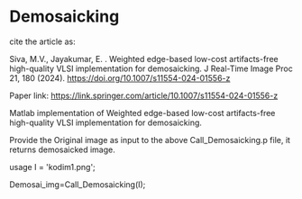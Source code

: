 # Demosaicking

cite the article as:

Siva, M.V., Jayakumar, E. . Weighted edge-based low-cost artifacts-free high-quality VLSI implementation for demosaicking. J Real-Time Image Proc 21, 180 (2024). https://doi.org/10.1007/s11554-024-01556-z

Paper link: https://link.springer.com/article/10.1007/s11554-024-01556-z

Matlab implementation of  Weighted edge-based low-cost artifacts-free high-quality VLSI implementation for demosaicking.

Provide the Original image as input to the above Call_Demosaicking.p file, it returns demosaicked image.

usage
I = 'kodim1.png';

Demosai_img=Call_Demosaicking(I);

